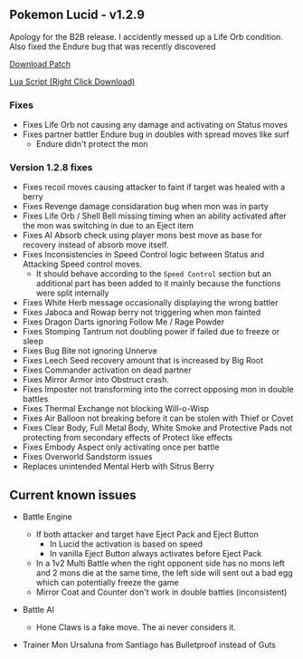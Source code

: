 ## Pokemon Lucid - v1.2.9
Apology for the B2B release. I accidently messed up a Life Orb condition. Also fixed the Endure bug that was recently discovered

<a href="./v1.2.9/pokemon_lucid_v1.2.9.bps" target="_blank">Download Patch</a>

<a href="./v1.2.9/pokemon_lucid_v1.2.9.lua" target="_blank">Lua Script (Right Click Download)</a>

### Fixes
* Fixes Life Orb not causing any damage and activating on Status moves
* Fixes partner battler Endure bug in doubles with spread moves like surf
  * Endure didn't protect the mon

### Version 1.2.8 fixes
* Fixes recoil moves causing attacker to faint if target was healed with a berry
* Fixes Revenge damage considaration bug when mon was in party
* Fixes Life Orb / Shell Bell missing timing when an ability activated after the mon was switching in due to an Eject item
* Fixes AI Absorb check using player mons best move as base for recovery instead of absorb move itself.
* Fixes Inconsistencies in Speed Control logic between Status and Attacking Speed control moves.
  * It should behave according to the `Speed Control` section but an additional part has been added to it mainly because the functions were split internally
* Fixes White Herb message occasionally displaying the wrong battler
* Fixes Jaboca and Rowap berry not triggering when mon fainted
* Fixes Dragon Darts ignoring Follow Me / Rage Powder
* Fixes Stomping Tantrum not doubling power if failed due to freeze or sleep
* Fixes Bug Bite not ignoring Unnerve
* Fixes Leech Seed recovery amount that is increased by Big Root
* Fixes Commander activation on dead partner
* Fixes Mirror Armor into Obstruct crash.
* Fixes Imposter not transforming into the correct opposing mon in double battles
* Fixes Thermal Exchange not blocking Will-o-Wisp
* Fixes Air Balloon not breaking before it can be stolen with Thief or Covet
* Fixes Clear Body, Full Metal Body, White Smoke and Protective Pads not protecting from secondary effects of Protect like effects
* Fixes Embody Aspect only activating once per battle
* Fixes Overworld Sandstorm issues
* Replaces unintended Mental Herb with Sitrus Berry

## Current known issues
* Battle Engine
  * If both attacker and target have Eject Pack and Eject Button
    * In Lucid the activation is based on speed
    * In vanilla Eject Button always activates before Eject Pack
  * In a 1v2 Multi Battle when the right opponent side has no mons left and 2 mons die at the same time, the left side will sent out a bad egg which can potentially freeze the game
  * Mirror Coat and Counter don't work in double battles (inconsistent)

* Battle AI
  * Hone Claws is a fake move. The ai never considers it.

* Trainer Mon
  Ursaluna from Santiago has Bulletproof instead of Guts


